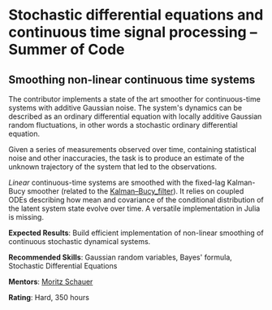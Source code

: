 
# Stochastic differential equations and continuous time signal processing – Summer of Code

## Smoothing non-linear continuous time systems

The contributor implements a state of the art smoother for continuous-time systems with
additive Gaussian noise. The system's dynamics can be described as
an ordinary differential equation with locally additive Gaussian random fluctuations,
in other words a stochastic ordinary differential equation.

Given a series of measurements observed over time, containing statistical noise
and other inaccuracies, the task is to produce an estimate of the unknown trajectory of the system that led to
the observations.

*Linear* continuous-time systems are smoothed with the fixed-lag Kalman-Bucy smoother (related to the [Kalman–Bucy_filter](https://en.wikipedia.org/wiki/Kalman_filter#Kalman–Bucy_filter)). It relies on coupled ODEs describing how mean and covariance of the conditional distribution of the latent system state evolve over time. A versatile implementation in Julia is missing.

**Expected Results**: Build efficient implementation of non-linear smoothing of continuous stochastic dynamical systems.

**Recommended Skills**: Gaussian random variables, Bayes' formula, Stochastic Differential Equations

**Mentors**: [Moritz Schauer](https://github.com/mschauer)

**Rating**: Hard, 350 hours
